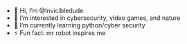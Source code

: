 - 👋 Hi, I’m @Invicibledude
- 👀 I’m interested in cybersecurity, video games, and nature
- 🌱 I’m currently learning python/cyber security
- ⚡ Fun fact: mr robot inspires me

<!---
Invicibledude/Invicibledude is a ✨ special ✨ repository because its `README.md` (this file) appears on your GitHub profile.
You can click the Preview link to take a look at your changes.
--->
